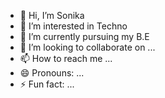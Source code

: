 - 👋 Hi, I’m Sonika
- 👀 I’m interested in Techno
- 🌱 I’m currently pursuing my B.E
- 💞️ I’m looking to collaborate on ...
- 📫 How to reach me ...
- 😄 Pronouns: ...
- ⚡ Fun fact: ...

<!---
sonikasomanna5/sonikasomanna5 is a ✨ special ✨ repository because its `README.md` (this file) appears on your GitHub profile.
You can click the Preview link to take a look at your changes.
--->
